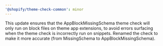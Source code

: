 ```yaml
---
'@shopify/theme-check-common': minor
---
```


This update ensures that the AppBlockMissingSchema theme check will only run on block files on theme app extensions, to avoid errors surfacing when the theme check is incorrectly run on snippets. Renamed the check to make it more accurate (from MissingSchema to AppBlockMissingSchema).
